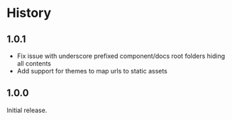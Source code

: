 # History

## 1.0.1

* Fix issue with underscore prefixed component/docs root folders hiding all contents
* Add support for themes to map urls to static assets 

## 1.0.0

Initial release.
